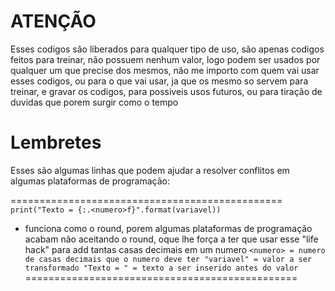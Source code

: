 # ATENÇÃO
Esses codigos são liberados para qualquer tipo de uso, são apenas codigos feitos para treinar, não possuem nenhum valor, logo podem ser usados por qualquer um que precise dos mesmos, não me importo com quem vai usar esses codigos, ou para o que vai usar, ja que os mesmo so servem para treinar, e gravar os codigos, para possiveis usos futuros, ou para tiração de duvidas que porem surgir como o tempo

# Lembretes
Esses são algumas linhas que podem ajudar a resolver conflitos em algumas plataformas de programação:

===============================================
`print("Texto = {:.<numero>f}".format(variavel))`

- funciona como o round, porem algumas plataformas de programação acabam não aceitando o round, oque lhe força a ter que usar esse "life hack" para add tantas casas decimais em um numero
`<numero> = numero de casas decimais que o numero deve ter
"variavel" = valor a ser transformado
"Texto = " = texto a ser inserido antes do valor`
===============================================
